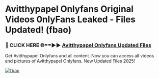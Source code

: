 # Avitthypapel Onlyfans Original Videos 0nlyFans Leaked - Files Updated! (fbao)

<h3>🔴 CLICK HERE 🌐==►► <a href="https://tinyurl.com/2m67pmp6" rel="nofollow">Avitthypapel Onlyfans Updated Files</a></h3>

Get Avitthypapel Onlyfans and all content. Now you can access all videos and pictures of Avitthypapel Onlyfans. New Updated Files 2025!

[![fbao](https://i.imgur.com/H4QAA4z.gif)](https://tinyurl.com/2m67pmp6)